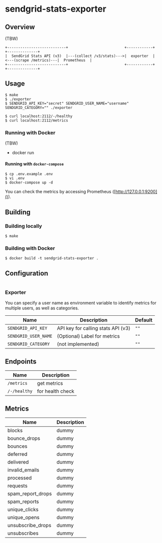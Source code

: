 # sendgrid-stats-exporter

## Overview

(TBW)


    +---------------------------+                          +------------+                        +--------------+
    |  SendGrid Stats API (v3)  |---(collect /v3/stats)--->|  exporter  |<---(scrape /metrics)---|  Prometheus  |
    +---------------------------+                          +------------+                        +--------------+

## Usage

```
$ make
$ ./exporter
$ SENDGRID_API_KEY="secret" SENDGRID_USER_NAME="username" SENDGRID_CATEGORY="" ./exporter 
```

```
$ curl localhost:2112/-/healthy
$ curl localhost:2112/metrics
```

### Running with Docker

(TBW)

 - docker run
 
#### Running with `docker-compose`

```
$ cp .env.example .env
$ vi .env
$ docker-compose up -d
```

You can check the metrics by accessing Prometheus ([http://127.0.0.1:9200]()).

## Building

### Building locally

```
$ make
```

### Building with Docker

```
$ docker build -t sendgrid-stats-exporter .
```
 
## Configuration

```

```

### Exporter

You can specify a user name as environment variable to identify metrics for multiple users, as well as categories. 

Name     | Description | Default
---------|-------------|----
`SENDGRID_API_KEY` | API key for calling stats API (v3) | `""`
`SENDGRID_USER_NAME` | (Optional) Label for metrics | `""`
`SENDGRID_CATEGORY` | (not implemented) | `""`


## Endpoints

Name     | Description
---------|-------------
`/metrics` | get metrics
`/-/healthy` | for health check

## Metrics

Name     | Description
---------|------------
blocks | dummy
bounce_drops | dummy
bounces | dummy
deferred | dummy
delivered | dummy
invalid_emails | dummy
processed | dummy
requests | dummy
spam_report_drops | dummy
spam_reports | dummy
unique_clicks | dummy
unique_opens | dummy
unsubscribe_drops | dummy
unsubscribes | dummy